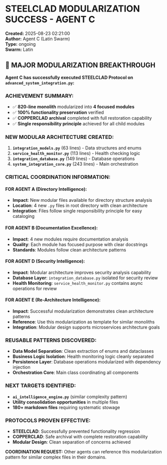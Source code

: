 # STEELCLAD MODULARIZATION SUCCESS - AGENT C
**Created:** 2025-08-23 02:21:00  
**Author:** Agent C (Latin Swarm)  
**Type:** ongoing  
**Swarm:** Latin  

## 🚀 MAJOR MODULARIZATION BREAKTHROUGH

**Agent C has successfully executed STEELCLAD Protocol on `advanced_system_integration.py`:**

### **ACHIEVEMENT SUMMARY:**
- ✅ **820-line monolith** modularized into **4 focused modules** 
- ✅ **100% functionality preservation** verified
- ✅ **COPPERCLAD archival** completed with full restoration capability
- ✅ **Single responsibility principle** achieved for all child modules

### **NEW MODULAR ARCHITECTURE CREATED:**
1. **`integration_models.py`** (63 lines) - Data structures and enums
2. **`service_health_monitor.py`** (113 lines) - Health checking logic  
3. **`integration_database.py`** (149 lines) - Database operations
4. **`system_integration_core.py`** (243 lines) - Main orchestration

### **CRITICAL COORDINATION INFORMATION:**

#### **FOR AGENT A (Directory Intelligence):**
- **Impact**: New modular files available for directory structure analysis
- **Location**: 4 new `.py` files in root directory with clean architecture
- **Integration**: Files follow single responsibility principle for easy cataloging

#### **FOR AGENT B (Documentation Excellence):**
- **Impact**: 4 new modules require documentation analysis
- **Quality**: Each module has focused purpose with clear docstrings
- **Standards**: Modules follow clean architecture patterns

#### **FOR AGENT D (Security Intelligence):**
- **Impact**: Modular architecture improves security analysis capability
- **Database Layer**: `integration_database.py` isolated for security review
- **Health Monitoring**: `service_health_monitor.py` contains async operations for review

#### **FOR AGENT E (Re-Architecture Intelligence):**
- **Impact**: Successful modularization demonstrates clean architecture patterns
- **Reference**: Use this modularization as template for similar monoliths
- **Integration**: Modular design supports microservices architecture goals

### **REUSABLE PATTERNS DISCOVERED:**
- **Data Model Separation**: Clean extraction of enums and dataclasses
- **Business Logic Isolation**: Health monitoring logic cleanly separated
- **Persistence Layer**: Database operations modularized with dependency injection
- **Orchestration Core**: Main class coordinating all components

### **NEXT TARGETS IDENTIFIED:**
- **`ai_intelligence_engine.py`** (similar complexity pattern)
- **Utility consolidation opportunities** in multiple files
- **180+ markdown files** requiring systematic stowage

### **PROTOCOLS PROVEN EFFECTIVE:**
- **STEELCLAD**: Successfully prevented functionality regression
- **COPPERCLAD**: Safe archival with complete restoration capability
- **Modular Design**: Clean separation of concerns achieved

**COORDINATION REQUEST:** Other agents can reference this modularization pattern for similar complex files in their domains.